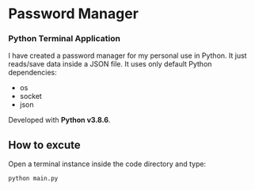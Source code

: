 # Password Manager
### Python Terminal Application
I have created a password manager for my personal use in Python. It just reads/save data inside a JSON file.
It uses only default Python dependencies:
- os
- socket
- json 

Developed with **Python v3.8.6**.

## How to excute
Open a terminal instance inside the code directory and type:
```shell
python main.py
```
